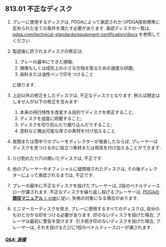 ## 813.01 不正なディスク

1. プレーに使用するディスクは,
PDGAによって承認されかつPDGA技術標準に定められた全ての条件を満たす必要があります.
承認ディスクの一覧は,
[pdga.com/technical-standards/equipment-certification/discs](https://pdga.com/technical-standards/equipment-certification/discs)
を参照してください.

1. 製造後に許されるディスクの修正は:

    1. プレーの最中にできた損傷;
    1. 損傷もしくは成形上の小さな欠陥を取るための適度な研磨;
    1. 染料または油性ペンで印をつけること

    に限ります.

1. 上記以外の修正をしたディスクは,
不正なディスクとなります.
例えば限定はしませんが以下の修正を含みます:

    1. 本来の飛行特性を改変する目的でディスクを修正すること;
    1. ディスクを過度に研磨すること;
    1. ディスクを切り刻んだり掘り込んだりすること;
    1. 塗料など検出可能な厚さの素材を付け加えること.

1. 夜間または雪中でのプレーをディレクターが発表したならば,
プレーヤーはディスクを見つけるのに役立つ素材または用具を付け加えることができます.

1. ひび割れたり穴の開いたディスクは,
不正です.

1. 他のプレーヤーやオフィシャルに疑問視されたディスクは,
その後ディレクターによって承認されるまでは,
不正です.

1. プレーの最中に不正なディスクを投げたプレーヤーは,
2投のペナルティースローが課されます.
不正なディスクを繰り返し投げるプレーヤーは,
[PDGAの**競技マニュアル** `3.03節`](http://www.jpdga.jp/dgcm.php)に従い,
失格の対象になる場合があります.

1. ミニマーカーディスクを除き,
プレーに使用するすべてのディスクは,
自分のものと分かる印をつける必要があります.
印のないディスクを投げた場合,
プレーヤは最初に警告を受けます.
引き続き印のないディスクを投げた場合,
プレーヤーは,
それを投げるたびに1投のペナルティースローが課されます.

##### [Q&A: 装備](qa-equ)
